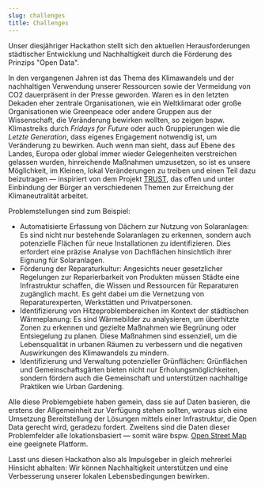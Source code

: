 ```yaml
---
slug: challenges
title: Challenges
---
```


Unser diesjähriger Hackathon stellt sich den aktuellen Herausforderungen städtischer Entwicklung und Nachhaltigkeit durch die Förderung des Prinzips "Open Data".

In den vergangenen Jahren ist das Thema des Klimawandels und der nachhaltigen Verwendung unserer Ressourcen sowie der Vermeidung von CO2 dauerpräsent in der Presse geworden. Waren es in den letzten Dekaden eher zentrale Organisationen, wie ein Weltklimarat oder große Organisationen wie Greenpeace oder andere Gruppen aus der Wissenschaft, die Veränderung bewirken wollten, so zeigen bspw. Klimastreiks durch *Fridays for Future* oder auch Gruppierungen wie die *Letzte Generation*, dass eigenes Engagement notwendig ist, um Veränderung zu bewirken. Auch wenn man sieht, dass auf Ebene des Landes, Europa oder global immer wieder Gelegenheiten verstreichen gelassen wurden, hinreichende Maßnahmen umzusetzen, so ist es unsere Möglichkeit, im Kleinen, lokal Veränderungen zu treiben und einen Teil dazu beizutragen — inspiriert von dem Projekt [TRUST](https://www.goerlitz.de/buergerbeteiligung/vorhaben/56-TRUST-Auf-dem-Weg-zur-Goerlitzer-Klimaneutralitaet), das offen und unter Einbindung der Bürger an verschiedenen Themen zur Erreichung der Klimaneutralität arbeitet.

Problemstellungen sind zum Beispiel:

* Automatisierte Erfassung von Dächern zur Nutzung von Solaranlagen: Es sind nicht nur bestehende Solaranlagen zu erkennen, sondern auch potenzielle Flächen für neue Installationen zu identifizieren. Dies erfordert eine präzise Analyse von Dachflächen hinsichtlich ihrer Eignung für Solaranlagen.
* Förderung der Reparaturkultur: Angesichts neuer gesetzlicher Regelungen zur Reparierbarkeit von Produkten müssen Städte eine Infrastruktur schaffen, die Wissen und Ressourcen für Reparaturen zugänglich macht. Es geht dabei um die Vernetzung von Reparaturexperten, Werkstätten und Privatpersonen.
* Identifizierung von Hitzeproblembereichen im Kontext der städtischen Wärmeplanung: Es sind Wärmebilder zu analysieren, um überhitzte Zonen zu erkennen und gezielte Maßnahmen wie Begrünung oder Entsiegelung zu planen. Diese Maßnahmen sind essenziell, um die Lebensqualität in urbanen Räumen zu verbessern und die negativen Auswirkungen des Klimawandels zu mindern.
* Identifizierung und Verwaltung potenzieller Grünflächen: Grünflächen und Gemeinschaftsgärten bieten nicht nur Erholungsmöglichkeiten, sondern fördern auch die Gemeinschaft und unterstützen nachhaltige Praktiken wie Urban Gardening.

Alle diese Problemgebiete haben gemein, dass sie auf Daten basieren, die erstens der Allgemeinheit zur Verfügung stehen sollten, woraus sich eine Umsetzung Bereitstellung der Lösungen mittels einer Infrastruktur, die Open Data gerecht wird, geradezu fordert. Zweitens sind die Daten dieser Problemfelder alle lokationsbasiert — somit wäre bspw. [Open Street Map](https://www.openstreetmap.org/) eine geeignete Platform.

Lasst uns diesen Hackathon also als Impulsgeber in gleich mehrerlei Hinsicht abhalten: Wir können Nachhaltigkeit unterstützen und eine Verbesserung unserer lokalen Lebensbedingungen bewirken.

